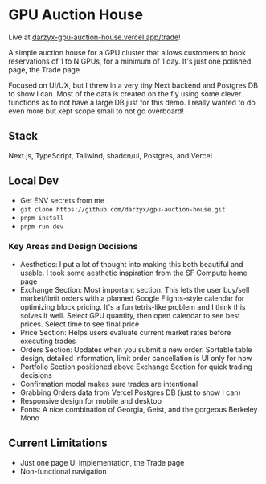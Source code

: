 # GPU Auction House

Live at [darzyx-gpu-auction-house.vercel.app/trade](https://darzyx-gpu-auction-house.vercel.app/trade)!

A simple auction house for a GPU cluster that allows customers to book reservations of 1 to N GPUs, for a minimum of 1 day. It's just one polished page, the Trade page.

Focused on UI/UX, but I threw in a very tiny Next backend and Postgres DB to show I can. Most of the data is created on the fly using some clever functions as to not have a large DB just for this demo. I really wanted to do even more but kept scope small to not go overboard!

## Stack

Next.js, TypeScript, Tailwind, shadcn/ui, Postgres, and Vercel

## Local Dev

-   Get ENV secrets from me
-   `git clone https://github.com/darzyx/gpu-auction-house.git`
-   `pnpm install`
-   `pnpm run dev`

### Key Areas and Design Decisions

-   Aesthetics: I put a lot of thought into making this both beautiful and usable. I took some aesthetic inspiration from the SF Compute home page
-   Exchange Section: Most important section. This lets the user buy/sell market/limit orders with a planned Google Flights-style calendar for optimizing block pricing. It's a fun tetris-like problem and I think this solves it well. Select GPU quantity, then open calendar to see best prices. Select time to see final price
-   Price Section: Helps users evaluate current market rates before executing trades
-   Orders Section: Updates when you submit a new order. Sortable table design, detailed information, limit order cancellation is UI only for now
-   Portfolio Section positioned above Exchange Section for quick trading decisions
-   Confirmation modal makes sure trades are intentional
-   Grabbing Orders data from Vercel Postgres DB (just to show I can)
-   Responsive design for mobile and desktop
-   Fonts: A nice combination of Georgia, Geist, and the gorgeous Berkeley Mono

## Current Limitations

-   Just one page UI implementation, the Trade page
-   Non-functional navigation
